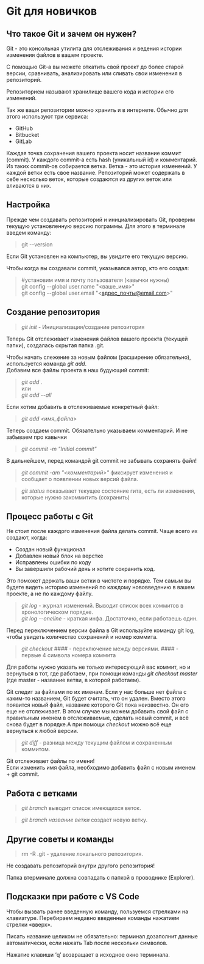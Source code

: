 # Git для новичков
## Что такое Git и зачем он нужен?
Git - это консольная утилита для отслеживания и ведения истории изменения файлов в вашем проекте.

С помощью Git-a вы можете откатить свой проект до более старой версии, сравнивать, анализировать или сливать свои изменения в репозиторий.

Репозиторием называют хранилище вашего кода и истории его изменений.

Так же ваши репозитории можно хранить и в интернете. Обычно для этого используют три сервиса:
* GitHub
* Bitbucket
* GitLab

Каждая точка сохранения вашего проекта носит название коммит (commit). У каждого commit-a есть hash (уникальный id) и комментарий. Из таких commit-ов собирается ветка. Ветка - это история изменений. У каждой ветки есть свое название. Репозиторий может содержать в себе несколько веток, которые создаются из других веток или вливаются в них.
## Настройка
Прежде чем создавать репозиторий и инициализировать Git, проверим текущую установленную версию пограммы. Для этого в терминале введем команду:
> git --version

Если Git установлен на компьютер, вы увидите его текущую версию.

Чтобы когда вы создавали commit, указывался автор, кто его создал:
>#установим имя и почту пользователя (кавычки нужны)  
git config --global user.name "<ваше_имя>"  
git config --global user.email "<адрес_почты@email.com>"
## Создание репозитория
>*git init* - Инициализация/создание репозитория

Теперь Git отслеживает изменения файлов вашего проекта (текущей папки), создалась скрытая папка .git.

Чтобы начать слежение за новым файлом (расширение обязательно), используется команда *git add*.   
Добавим все файлы проекта в наш будующий commit:  
>*git add .*  
или  
>*git add --all*  

Если хотим добавить в отслеживаемые конкретный файл:  
>*git add <имя_файла>* 

Теперь создаем commit. Обязательно указываем комментарий.
И не забываем про кавычки  
>*git commit -m "Initial commit"*

В дальнейшем, перед командой git commit не забывать сохранять файл!
>*git commit -am "<комментарий>"* фиксирует изменения и сообщает о появлении новых версий файла.

>*git status* 
показывает текущее состояние гита, есть ли изменения, которые нужно закоммитить (сохранить)
## Процесс работы с Git
Не стоит после каждого изменения файла делать commit. Чаще всего их создают, когда:
* Создан новый функционал
* Добавлен новый блок на верстке
* Исправлены ошибки по коду
* Вы завершили рабочий день и хотите сохранить код.

Это поможет держать ваши ветки в чистоте и порядке. Тем самым вы будете видеть историю изменений по каждому нововведению в вашем проекте, а не по каждому файлу.

>*git log* - журнал изменений. Выводит список всех коммитов в хронологическом порядке.  
*git log --oneline* - краткая инфа. Достаточно, если работаешь один.

Перед переключением версии файла в Git используйте команду git log, чтобы увидеть количество сохранений и номер коммита.
>*git checkout ####* - переключение между версиями. #### - первые 4 символа номера коммита

Для работы нужно указать не только интересующий вас коммит, но и вернуться в тот, где работаем, при помощи команды *git checkout master* (где master - название ветви, в которой работаем).

Git следит за файлами по их именам. Если у нас больше нет файла с каким-то названием, Git будет считать, что он удален. Вместо этого появится новый файл, название которого Git пока неизвестно. Он его еще не отслеживает. В этом случае мы можем добавить свой файл с правильным именем в отслеживаемые, сделать новый commit, и всё снова будет в порядке.А при помощи *checkout* можно всё еще вернуться к любой версии.

>*git diff* - разница между текущим файлом и сохраненным коммитом.

Git отслеживает файлы по имени!  
Если изменить имя файла, необходимо добавить файл с новым именем + git commit.
## Работа с ветками
> *git branch*  выводит список имеющихся веток. 

> *git branch название ветки* создает новую ветку.
## Другие советы и команды
>rm -R .git - удаление локального репозитория.

Не создавать репозиторий внутри другого репозитория!

Папка втерминале должна совпадать с папкой в проводнике (Explorer).

## Подсказки при работе с VS Code
Чтобы вызвать ранее введенную команду, пользуемся стрелками на клавиатуре. Перебираем недавно введенные команды нажатием стрелки «вверх».

Писать название целиком не обязательно: терминал дозаполнит данные автоматически, если нажать Tab после нескольки символов.

Нажатие клавиши ‘q’ возвращает в исходное окно терминала.
